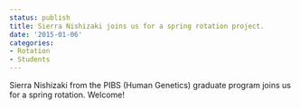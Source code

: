```yaml
---
status: publish
title: Sierra Nishizaki joins us for a spring rotation project.
date: '2015-01-06'
categories:
- Rotation
- Students
---
```


Sierra Nishizaki from the PIBS (Human Genetics) graduate program joins us for a spring rotation. Welcome!
